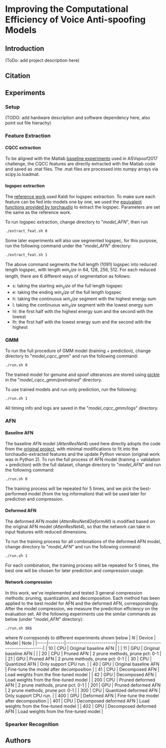 # Improving the Computational Efficiency of Voice Anti-spoofing Models

## Introduction
(ToDo: add project description here)

## Citation

## Experiments

### Setup
(TODO: add hardware description and software dependency here, also point out file hierachy)

### Feature Extraction

#### CQCC extraction
To be aligned with the Matlab [baseline experiments](https://www.asvspoof.org/index2017.html) used in ASVspoof2017 challenge, the CQCC features are directly extracted with the Matlab code and saved as .mat files. The .mat files are processed into numpy arrays via scipy.io.loadmat.

#### logspec extraction
The [reference work](https://github.com/jefflai108/Attentive-Filtering-Network) used Kaldi for logspec extraction. To make sure each feature can be fed into models one by one, we used the [equivalent functions provided by torchaudio](https://pytorch.org/audio/stable/transforms.html) to extract the logspec. Parameters are set the same as the reference work.

To run logspec extraction, change directory to "*model_AFN*", then run

```bash
./extract_feat.sh 0
```

Some later experiments will also use segmented logspec, for this purpose, run the following command under the "*model_AFN*" directory:

```bash
./extract_feat.sh 1
```
The above command segments the full length (1091) logspec into reduced length logspec, with length $win_size$ in 64, 128, 256, 512. For each reduced length, there are 6 different ways of segmentation as follows:

- s: taking the starting $win_size$ of the full length logspec
- e: taking the ending $win_size$ of the full length logspec
- h: taking the continuous $win_size$ segment with the highest energy sum
- l: taking the continuous $win_size$ segment with the lowest energy sum
- hl: the first half with the highest energy sum and the second with the lowest
- lh: the first half with the lowest energy sum and the second with the highest

### GMM
To run the full procedure of GMM model (training + prediction), change directory to "*model_cqcc_gmm*" and run the following command:

```bash
./run.sh 0
```

The trained model for genuine and spoof utterances are stored using [pickle](https://docs.python.org/3/library/pickle.html) in the "*model_cqcc_gmm/pretrained*" directory.

To use trained models and run only prediction, run the following:

```bash
./run.sh 1
```
All timing info and logs are saved in the "*model_cqcc_gmm/logs*" directory.


### AFN
#### Baseline AFN
The baseline AFN model (*AttenResNet4*) used here directly adopts the code from the [original project](https://github.com/jefflai108/Attentive-Filtering-Network), with minimal modifications to fit into the torchaudio-extracted features and the update Python version (original work was in Python 2). To run the full process of AFN model (training + validation + prediction) with the full dataset, change directory to "*model_AFN*" and run the following command:

```bash
./run.sh 0
```

The training process will be repeated for 5 times, and we pick the best-performed model (from the log information) that will be used later for prediction and compression. 

#### Deformed AFN
The deformed AFN model (*AttenResNet4DeformAll*) is modified based on the original AFN model (*AttenResNet4*), so that the network can take in input features with reduced dimensions. 

To run the training process for all combinations of the deformed AFN model, change directory to "*model_AFN*" and run the following command:

```bash
./run.sh 1
```

For each combination, the training process will be repeated for 5 times, the best one will be chosen for later prediction and compression usage.

#### Network compression
In this work, we've implemented and tested 3 general compression methods: pruning, quantization, and decomposition. Each method has been applied to the best model for AFN and the deformed AFN, correspondingly. After the model compression, we measure the predicition efficiency on the evaluation set. All the following experiments use the similar commands as below (under "*model_AFN*" directory):

```bash
./run.sh $N$
```
where $N$ correpsonds to different experiments shown below
| $N$ | Device | Model                   | Note                                    |
|-----|--------|-------------------------|-----------------------------------------|
| 10  | CPU    | Original baseline AFN   |                                         |
| 11  | GPU    | Original baseline AFN   |                                         |
| 20  | CPU    | Pruned AFN              | 2 prune methods, prune pct: 0-1         |
| 21  | GPU    | Pruned AFN              | 2 prune methods, prune pct: 0-1         |
| 30  | CPU    | Quantized AFN           | Only support CPU run.                   |
| 40  | GPU    | Original baseline AFN   | Fine-tune the model after decomposition |
| 41  | CPU    | Decomposed AFN          | Load weights from the fine-tuned model  |
| 42  | GPU    | Decomposed AFN          | Load weights from the fine-tuned model  |
| 200 | CPU    | Pruned deformed AFN     | 2 prune methods, prune pct: 0-1         |
| 201 | GPU    | Pruned deformed AFN     | 2 prune methods, prune pct: 0-1         |
| 300 | CPU    | Quantized deformed AFN  | Only support CPU run.                   |
| 400 | GPU    | Deformed AFN            | Fine-tune the model after decomposition |
| 401 | CPU    | Decomposed deformed AFN | Load weights from the fine-tuned model  |
| 402 | GPU    | Decomposed deformed AFN | Load weights from the fine-tuned model  |

### Spearker Recognition


## Authors
